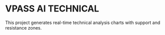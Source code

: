 # VPASS AI TECHNICAL
This project generates real-time technical analysis charts with support and resistance zones.
